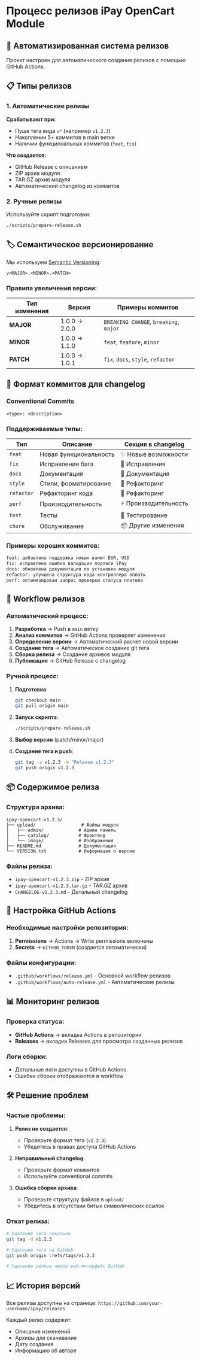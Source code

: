 # Процесс релизов iPay OpenCart Module

## 🚀 Автоматизированная система релизов

Проект настроен для автоматического создания релизов с помощью GitHub Actions.

## 📋 Типы релизов

### 1. Автоматические релизы

**Срабатывают при:**
- Пуше тега вида `v*` (например `v1.2.3`)
- Накоплении 5+ коммитов в main ветке
- Наличии функциональных коммитов (`feat`, `fix`)

**Что создается:**
- GitHub Release с описанием
- ZIP архив модуля
- TAR.GZ архив модуля  
- Автоматический changelog из коммитов

### 2. Ручные релизы

Используйте скрипт подготовки:
```bash
./scripts/prepare-release.sh
```

## 🏷️ Семантическое версионирование

Мы используем [Semantic Versioning](https://semver.org/):

```
v<MAJOR>.<MINOR>.<PATCH>
```

### Правила увеличения версии:

| Тип изменения | Версия | Примеры коммитов |
|---------------|--------|------------------|
| **MAJOR** | 1.0.0 → 2.0.0 | `BREAKING CHANGE`, `breaking`, `major` |
| **MINOR** | 1.0.0 → 1.1.0 | `feat`, `feature`, `minor` |
| **PATCH** | 1.0.0 → 1.0.1 | `fix`, `docs`, `style`, `refactor` |

## 📝 Формат коммитов для changelog

### Conventional Commits

```
<type>: <description>
```

### Поддерживаемые типы:

| Тип | Описание | Секция в changelog |
|-----|----------|-------------------|
| `feat` | Новая функциональность | ✨ Новые возможности |
| `fix` | Исправление бага | 🐛 Исправления |
| `docs` | Документация | 📝 Документация |
| `style` | Стили, форматирование | 🔧 Рефакторинг |
| `refactor` | Рефакторинг кода | 🔧 Рефакторинг |
| `perf` | Производительность | ⚡ Производительность |
| `test` | Тесты | 🧪 Тестирование |
| `chore` | Обслуживание | 📦 Другие изменения |

### Примеры хороших коммитов:

```bash
feat: добавлена поддержка новых валют EUR, USD
fix: исправлена ошибка валидации подписи iPay
docs: обновлена документация по установке модуля
refactor: улучшена структура кода контроллера оплаты
perf: оптимизирован запрос проверки статуса платежа
```

## 🔄 Workflow релизов

### Автоматический процесс:

1. **Разработка** → Push в `main` ветку
2. **Анализ коммитов** → GitHub Actions проверяет изменения  
3. **Определение версии** → Автоматический расчет новой версии
4. **Создание тега** → Автоматическое создание git тега
5. **Сборка релиза** → Создание архивов модуля
6. **Публикация** → GitHub Release с changelog

### Ручной процесс:

1. **Подготовка**:
   ```bash
   git checkout main
   git pull origin main
   ```

2. **Запуск скрипта**:
   ```bash
   ./scripts/prepare-release.sh
   ```

3. **Выбор версии** (patch/minor/major)

4. **Создание тега и push**:
   ```bash
   git tag -a v1.2.3 -m "Release v1.2.3"
   git push origin v1.2.3
   ```

## 📦 Содержимое релиза

### Структура архива:
```
ipay-opencart-v1.2.3/
├── upload/                 # Файлы модуля
│   ├── admin/             # Админ панель
│   ├── catalog/           # Фронтенд
│   └── image/             # Изображения
├── README.md              # Документация
└── VERSION.txt            # Информация о версии
```

### Файлы релиза:
- `ipay-opencart-v1.2.3.zip` - ZIP архив
- `ipay-opencart-v1.2.3.tar.gz` - TAR.GZ архив
- `CHANGELOG-v1.2.3.md` - Детальный changelog

## 🔧 Настройка GitHub Actions

### Необходимые настройки репозитория:

1. **Permissions** → Actions → Write permissions включены
2. **Secrets** → `GITHUB_TOKEN` (создается автоматически)

### Файлы конфигурации:

- `.github/workflows/release.yml` - Основной workflow релизов
- `.github/workflows/auto-release.yml` - Автоматические релизы

## 📊 Мониторинг релизов

### Проверка статуса:
- **GitHub Actions** → вкладка Actions в репозитории
- **Releases** → вкладка Releases для просмотра созданных релизов

### Логи сборки:
- Детальные логи доступны в GitHub Actions
- Ошибки сборки отображаются в workflow

## 🛠️ Решение проблем

### Частые проблемы:

1. **Релиз не создается**:
   - Проверьте формат тега (`v1.2.3`)
   - Убедитесь в правах доступа GitHub Actions

2. **Неправильный changelog**:
   - Проверьте формат коммитов
   - Используйте conventional commits

3. **Ошибка сборки архива**:
   - Проверьте структуру файлов в `upload/`
   - Убедитесь в отсутствии битых символических ссылок

### Откат релиза:

```bash
# Удаление тега локально
git tag -d v1.2.3

# Удаление тега на GitHub
git push origin :refs/tags/v1.2.3

# Удаление релиза через веб-интерфейс GitHub
```

## 📈 История версий

Все релизы доступны на странице:
`https://github.com/your-username/ipay/releases`

Каждый релиз содержит:
- Описание изменений
- Архивы для скачивания
- Дату создания
- Информацию об авторе